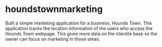 # houndstownmarketing
Built a simple marketing application for a business, Hounds Town. 
This application tracks the location information of the users who access the Hounds Town webpage. 
This gives more data on the clientile base so the owner can focus on marketing in those areas. 
